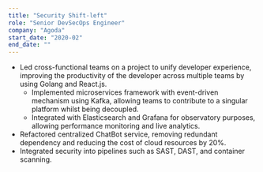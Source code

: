```yaml
---
title: "Security Shift-left"
role: "Senior DevSecOps Engineer"
company: "Agoda"
start_date: "2020-02"
end_date: ""
---
```


- Led cross-functional teams on a project to unify developer experience, improving the productivity of the developer across multiple teams by using Golang and React.js.
  - Implemented microservices framework with event-driven mechanism using Kafka, allowing teams to contribute to a singular platform whilst being decoupled.
  - Integrated with Elasticsearch and Grafana for observatory purposes, allowing performance monitoring and live analytics.
- Refactored centralized ChatBot service, removing redundant dependency and reducing the cost of cloud resources by 20%.
- Integrated security into pipelines such as SAST, DAST, and container scanning.
